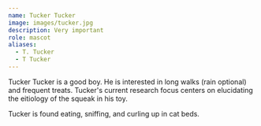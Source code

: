 ```yaml
---
name: Tucker Tucker
image: images/tucker.jpg
description: Very important
role: mascot
aliases:
  - T. Tucker
  - T Tucker
---
```


Tucker Tucker is a good boy. He is interested in long walks (rain optional) and frequent treats. Tucker's current research focus centers on elucidating the eitiology of the squeak in his toy. 

Tucker is found eating, sniffing, and curling up in cat beds. 
